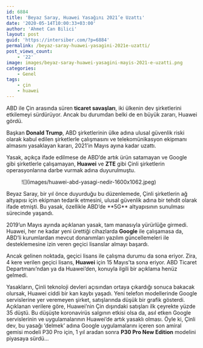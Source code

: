 ```yaml
---
id: 6884
title: 'Beyaz Saray, Huawei Yasağını 2021’e Uzattı'
date: '2020-05-14T10:00:33+03:00'
author: 'Ahmet Can Bilici'
layout: post
guid: 'https://intersiber.com/?p=6884'
permalink: /beyaz-saray-huawei-yasagini-2021e-uzatti/
post_views_count:
    - '22'
image: images/beyaz-saray-huawei-yasagini-mayis-2021-e-uzatti.png
categories:
    - Genel
tags:
    - çin
    - huawei
---
```


ABD ile Çin arasında süren **ticaret savaşları**, iki ülkenin dev şirketlerini etkilemeyi sürdürüyor. Ancak bu durumdan belki de en büyük zararı, Huawei gördü.

Başkan **Donald Trump**, ABD şirketlerinin ülke adına ulusal güvenlik riski olarak kabul edilen şirketlerle çalışmasını ve telekomünikasyon ekipmanı almasını yasaklayan kararı, 2021’in Mayıs ayına kadar uzattı.

Yasak, açıkça ifade edilmese de ABD’de artık ürün satamayan ve Google gibi şirketlerle çalışamayan, **Huawei** ve **ZTE** gibi Çinli şirketlerin operasyonlarına darbe vurmak adına duyurulmuştu.

<figure class="wp-block-image size-large">![](images/huawei-abd-yasagi-nedir-1600x1062.jpeg)</figure>Beyaz Saray, bir yıl önce duyurduğu bu düzenlemede, Çinli şirketlerin ağ altyapısı için ekipman tedarik etmesini, ulusal güvenlik adına bir tehdit olarak ifade etmişti. Bu yasak, özellikle ABD’de **5G** altyapısının sunulması sürecinde yaşandı.

2019’un Mayıs ayında açıklanan yasak, tam manasıyla yürürlüğe girmedi. Huawei, her ne kadar yeni ürettiği cihazlarda **Google** ile çalışamasa da, ABD’li kurumlardan mevcut donanımları yazılım güncellemeleri ile desteklemesine izin veren geçici lisanslar almayı başardı.

Ancak gelinen noktada, geçici lisans ile çalışma durumu da sona eriyor. Zira, 4 kere verilen geçici lisans, **Huawei** için 15 Mayıs’ta sona eriyor. ABD Ticaret Departmanı’ndan ya da Huawei’den, konuyla ilgili bir açıklama henüz gelmedi.

Yasakların, Çinli teknoloji devleri açısından ortaya çıkardığı sonuca bakacak olursak, Huawei ciddi bir kan kaybı yaşadı. Yeni telefon modellerinde Google servislerine yer veremeyen şirket, satışlarında düşük bir grafik gösterdi. Açıklanan verilere göre, Huawei’nin Çin dışındaki satışları ilk çeyrekte yüzde 35 düştü. Bu düşüşte koronavirüs salgının etkisi olsa da, asıl etken Google servislerinin ve uygulamalarının Huawei’de artık yasaklı olması. Öyle ki, Çinli dev, bu yasağı ‘delmek’ adına Google uygulamalarını içeren son amiral gemisi modeli P30 Pro için, 1 yıl aradan sonra **P30 Pro New Edition** modelini piyasaya sürdü…